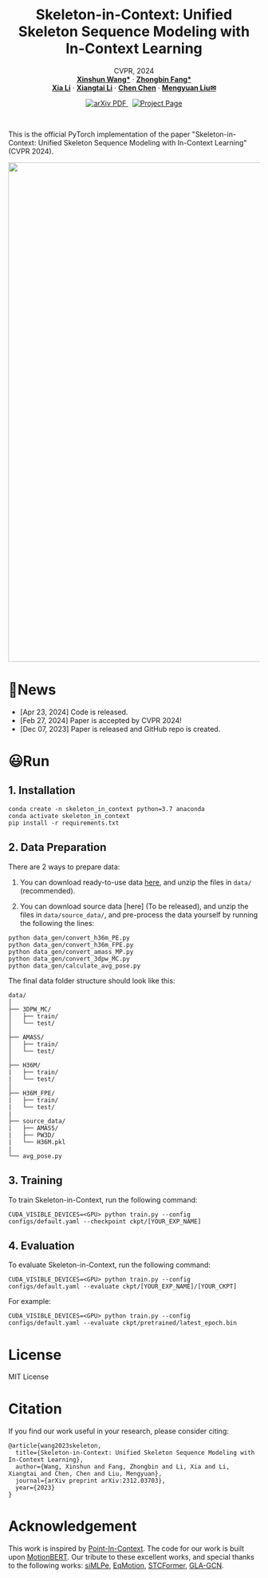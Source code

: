 <p align="center">
  <h1 align="center">Skeleton-in-Context: Unified Skeleton Sequence Modeling with In-Context Learning</h1>
  <p align="center">
    CVPR, 2024
    <br />
    <a href="https://github.com/BradleyWang0416/"><strong>Xinshun Wang*</strong></a>
    ·
    <a href="https://github.com/fanglaosi/"><strong>Zhongbin Fang*</strong></a>
    <br />
    <a href="https://xialipku.github.io/"><strong>Xia Li</strong></a>
    ·
    <a href="https://lxtgh.github.io/"><strong>Xiangtai Li</strong></a>
    ·
    <a href="https://www.crcv.ucf.edu/chenchen/"><strong>Chen Chen</strong></a>
    ·
    <a href="https://www.ece.pku.edu.cn/info/1046/2596.htm"><strong>Mengyuan Liu✉</strong></a>
  </p>

  <p align="center">
    <a href='https://arxiv.org/abs/2306.08659'>
      <img src='https://img.shields.io/badge/Paper-PDF-green?style=flat&logo=arXiv&logoColor=green' alt='arXiv PDF'>
    </a>
    <a href='https://fanglaosi.github.io/Point-In-Context_Pages/' style='padding-left: 0.5rem;'>
      <img src='https://img.shields.io/badge/Project-Page-blue?style=flat&logo=Google%20chrome&logoColor=blue' alt='Project Page'>
    </a>
  </p>
<br />

This is the official PyTorch implementation of the paper "Skeleton-in-Context: Unified Skeleton Sequence Modeling with In-Context Learning" (CVPR 2024).

<div  align="center">    
 <img src="./assets/imgs/Teaser_v2_00.jpg" width = 1000  align=center />
</div>

<!-- ⭐ Our work is the **_first_** to explore in-context learning in 3D point clouds, including task definition, benchmark, and baseline models. -->

# 🙂News
- [Apr 23, 2024] Code is released.
- [Feb 27, 2024] Paper is accepted by CVPR 2024!
- [Dec 07, 2023] Paper is released and GitHub repo is created.

<!-- # ⚡Features

## In-context learning for 3D understanding


- The first work to explore the application of in-context learning in the 3D domain.
- A new framework for tackling multiple tasks (four tasks), which are unified into the same input-output space.
- Can improve the performance of our Point-In-Context (Sep & Cat) by selecting higher-quality prompts.

## New benchmark

- A new multi-task benchmark for evaluating the capability of processing multiple tasks, including reconstruction, denoising, registration, and part segmentation.

## Strong performance

- Surpasses classical models (PointNet, DGCNN, PCT, PointMAE), which are equipped with multi-task heads.
- Surpasses even task-specific models (PointNet, DGCNN, PCT) on registration when given higher-quality prompts. -->

# 😃Run

## 1. Installation
```
conda create -n skeleton_in_context python=3.7 anaconda
conda activate skeleton_in_context
pip install -r requirements.txt
```

## 2. Data Preparation

There are 2 ways to prepare data:

1. You can download ready-to-use data [here]([https://drive.google.com](https://drive.google.com/drive/folders/1NYsgUGdHzWFK_OPwVUm-cl8y-T1Q4MWG)), and unzip the files in ```data/``` (recommended).

2. You can download source data [here] (To be released), and unzip the files in ```data/source_data/```, and pre-process the data yourself by running the following the lines:

```
python data_gen/convert_h36m_PE.py
python data_gen/convert_h36m_FPE.py
python data_gen/convert_amass_MP.py
python data_gen/convert_3dpw_MC.py
python data_gen/calculate_avg_pose.py
```

The final data folder structure should look like this:
```
data/
│
├── 3DPW_MC/
│   ├── train/
│   └── test/
│
├── AMASS/
│   ├── train/
│   └── test/
│
├── H36M/
|   ├── train/
|   └── test/
│
├── H36M_FPE/
|   ├── train/
|   └── test/
|
├── source_data/
|   ├── AMASS/
|   ├── PW3D/
|   └── H36M.pkl
|
└── avg_pose.py
```

## 3. Training
To train Skeleton-in-Context, run the following command:

```
CUDA_VISIBLE_DEVICES=<GPU> python train.py --config configs/default.yaml --checkpoint ckpt/[YOUR_EXP_NAME]
```

## 4. Evaluation
To evaluate Skeleton-in-Context, run the following command:
```
CUDA_VISIBLE_DEVICES=<GPU> python train.py --config configs/default.yaml --evaluate ckpt/[YOUR_EXP_NAME]/[YOUR_CKPT]
```
For example:
```
CUDA_VISIBLE_DEVICES=<GPU> python train.py --config configs/default.yaml --evaluate ckpt/pretrained/latest_epoch.bin
```


<!--# 📚Pretrained Models

Coming soon-->
<!-- | Name                                  | Params | Rec. (CD↓) | Deno. (CD↓) | Reg. (CD↓) | Part Seg. (mIOU↑) |
|---------------------------------------|:------:|:----------:|:----------:|:---------:|:-----------------:|
| [PIC-Sep](https://drive.google.com/file/d/1Dkq5V9LNNGBgxWcPo8tkWC05Yi7DCre3/view?usp=sharing)     | **28.9M**  |  **4.4**   |    **7.5**     |    **8.6**    |     **78.60**     |
| [PIC-Cat](https://drive.google.com/file/d/1Dkq5V9LNNGBgxWcPo8tkWC05Yi7DCre3/view?usp=sharing) | **29.0M**  |  **4.9**   |    **6.0**     |   **14.4**    |     **79.75**     |

> The above results are reimplemented  and are basically consistent with the results reported in the paper. -->

<!-- # ✋Visualization
In-context inference demo (part segmentation, denoising, registration). Our Point-In-Context is designed to perform various tasks on a given query point cloud, adapting its operations based on different prompt pairs. Notably, the PIC has the ability to accurately predict the correct point cloud, even when provided with a clean input point cloud for the denoising task.

![in-context_demo](./assets/gifs/in-context_demo.gif)

Visualization of predictions obtained by our PIC-Sep and their corresponding targets in different point cloud tasks.

![visual](./assets/imgs/visualization_main_00.jpg) -->

# License
MIT License

# Citation
If you find our work useful in your research, please consider citing: 
```
@article{wang2023skeleton,
  title={Skeleton-in-Context: Unified Skeleton Sequence Modeling with In-Context Learning},
  author={Wang, Xinshun and Fang, Zhongbin and Li, Xia and Li, Xiangtai and Chen, Chen and Liu, Mengyuan},
  journal={arXiv preprint arXiv:2312.03703},
  year={2023}
}
```

# Acknowledgement

This work is inspired by [Point-In-Context](https://github.com/fanglaosi/Point-In-Context/). The code
for our work is built upon [MotionBERT](https://github.com/Walter0807/MotionBERT).
Our tribute to these excellent works, and special thanks to the following works: [siMLPe](https://github.com/dulucas/siMLPe), [EqMotion](https://github.com/MediaBrain-SJTU/EqMotion), [STCFormer](https://github.com/zhenhuat/STCFormer), [GLA-GCN](https://github.com/bruceyo/GLA-GCN).
<!-- Thanks to the following excellent works: [PointNet](https://github.com/fxia22/pointnet.pytorch), [DGCNN](https://github.com/WangYueFt/dgcnn), [PCT](https://github.com/MenghaoGuo/PCT), [Point-BERT](https://github.com/lulutang0608/Point-BERT), [ACT](https://github.com/RunpeiDong/ACT), [I2P-MAE](https://github.com/ZrrSkywalker/I2P-MAE), [ReCon](https://github.com/qizekun/ReCon);  -->
